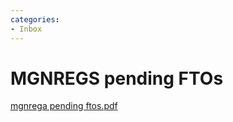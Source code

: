 ```yaml
---
categories:
- Inbox
---
```

# MGNREGS pending FTOs

[mgnrega pending ftos.pdf](../files/e5d369c8-56a1-40ca-b9c6-2793da810db1.pdf)